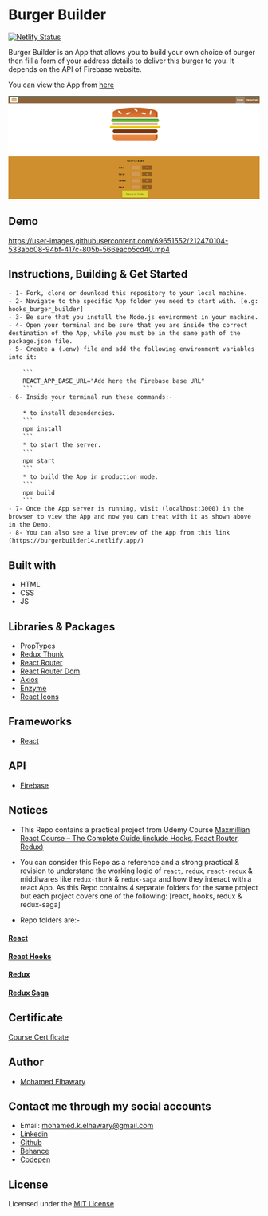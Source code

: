 # Burger Builder

[![Netlify Status](https://api.netlify.com/api/v1/badges/418241a0-23b7-4e2e-87ef-226c4a774feb/deploy-status)](https://app.netlify.com/sites/burgerbuilder14/deploys)

Burger Builder is an App that allows you to build your own choice of burger then fill a form of your address details to deliver this burger to you. It depends on the API of Firebase website.

You can view the App from [here](https://burgerbuilder14.netlify.app/)

![Screenshot](preview.png) 

## Demo

https://user-images.githubusercontent.com/69651552/212470104-533abb08-94bf-417c-805b-566eacb5cd40.mp4

## Instructions, Building & Get Started

    - 1- Fork, clone or download this repository to your local machine.
    - 2- Navigate to the specific App folder you need to start with. [e.g: hooks_burger_builder]
    - 3- Be sure that you install the Node.js environment in your machine.
    - 4- Open your terminal and be sure that you are inside the correct destination of the App, while you must be in the same path of the package.json file.
    - 5- Create a (.env) file and add the following environment variables into it:

        ```
        REACT_APP_BASE_URL="Add here the Firebase base URL"
        ```
    - 6- Inside your terminal run these commands:-
    
        * to install dependencies.
        ```
        npm install
        ```
        * to start the server.
        ```
        npm start
        ```
        * to build the App in production mode.
        ```
        npm build
        ```
    - 7- Once the App server is running, visit (localhost:3000) in the browser to view the App and now you can treat with it as shown above in the Demo.
    - 8- You can also see a live preview of the App from this link (https://burgerbuilder14.netlify.app/)

## Built with

* HTML
* CSS
* JS

## Libraries & Packages

* [PropTypes](https://www.npmjs.com/package/prop-types)
* [Redux Thunk](https://www.npmjs.com/package/redux-thunk)
* [React Router](https://www.npmjs.com/package/react-router)
* [React Router Dom](https://www.npmjs.com/package/react-router-dom)
* [Axios](https://www.npmjs.com/package/axios)
* [Enzyme](https://www.npmjs.com/package/enzyme)
* [React Icons](https://react-icons.github.io/react-icons/)

## Frameworks 

* [React](https://reactjs.org/) 
 
## API

* [Firebase](https://firebase.google.com/)

## Notices

- This Repo contains a practical project from Udemy Course [Maxmillian React Course – The Complete Guide (include Hooks, React Router, Redux)](https://www.udemy.com/course/react-the-complete-guide-incl-redux/)

- You can consider this Repo as a reference and a strong practical & revision to understand the working logic of `react`, `redux`, `react-redux` & middlwares like `redux-thunk` & `redux-saga` and how they interact with a react App. As this Repo contains 4 separate folders for the same project but each project covers one of the following: [react, hooks, redux & redux-saga]

- Repo folders are:-

#### [React](react_burger_builder)    
#### [React Hooks](hooks_burger_builder)
#### [Redux](redux_burger_builder)
#### [Redux Saga](redux_saga_burger_builder)

## Certificate

[Course Certificate](Certificate.pdf)

## Author

* [Mohamed Elhawary](https://www.linkedin.com/in/mohamed-elhawary14/)  

## Contact me through my social accounts

* Email: mohamed.k.elhawary@gmail.com
* [Linkedin](https://www.linkedin.com/in/mohamed-elhawary14/)
* [Github](https://github.com/Mohamed-Elhawary)  
* [Behance](https://www.behance.net/mohamed-elhawary14)
* [Codepen](https://codepen.io/Mohamed-ElHawary) 

## License

Licensed under the [MIT License](LICENSE)
